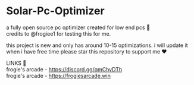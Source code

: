 # Solar-Pc-Optimizer
a fully open source pc optimizer created for low end pcs 🚀                                                  
credits to @frogiee1 for testing this for me.                                         

this project is new and only has around 10-15 optimizations. i will update it when i have free time
please star this repository to support me ❤️

LINKS 🔗                                 
frogie's arcade - https://discord.gg/qmChvDTh                          
frogie's arcade - https://frogiesarcade.win
